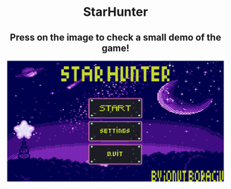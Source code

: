 <div align="center">

# StarHunter
## Press on the image to check a small demo of the game!
</div>



[![Watch the demo](https://github.com/IonutBoraciu/SDLGame/blob/main/assets/thumb.PNG)](https://www.youtube.com/watch?v=hPT0dC_po2Y)

